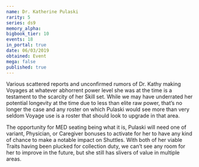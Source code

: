 ```yaml
---
name: Dr. Katherine Pulaski
rarity: 5
series: ds9
memory_alpha:
bigbook_tier: 10
events: 18
in_portal: true
date: 06/03/2019
obtained: Event
mega: false
published: true
---
```


Various scattered reports and unconfirmed rumors of Dr. Kathy making Voyages at whatever abhorrent power level she was at the time is a testament to the scarcity of her Skill set. While we may have underrated her potential longevity at the time due to less than elite raw power, that’s no longer the case and any roster on which Pulaski would see more than very seldom Voyage use is a roster that should look to upgrade in that area.

The opportunity for MED seating being what it is, Pulaski will need one of variant, Physician, or Caregiver bonuses to activate for her to have any kind of chance to make a notable impact on Shuttles. With both of her viable Traits having been plucked for collection duty, we can’t see any room for her to improve in the future, but she still has slivers of value in multiple areas.
